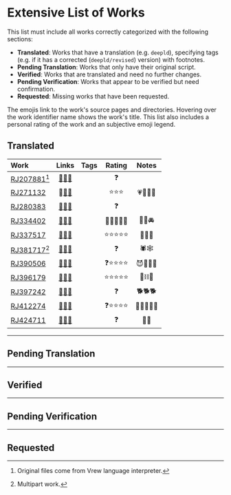 # Extensive List of Works

This list must include all works correctly categorized with the following sections:
- **Translated**: Works that have a translation (e.g. `deepld`), specifying tags (e.g. if it has a corrected (`deepld/revised`) version) with footnotes.
- **Pending Translation**: Works that only have their original script.
- **Verified**: Works that are translated and need no further changes.
- **Pending Verification**: Works that appear to be verified but need confirmation.
- **Requested**: Missing works that have been requested.
  
The emojis link to the work's source pages and directories.
Hovering over the work identifier name shows the work's title.
This list also includes a personal rating of the work and an subjective emoji legend.
##  Translated

| Work | Links | Tags | Rating | Notes |
| :--- | :---: | :--- | :---: | :---: |
|[RJ207881](RJ207881/artwork/イメージイラスト.jpg "title")[^vrew]|[🌺](https://www.dlsite.com/maniax/work/=/product_id/RJ207881.html)[💞](https://www.asmr.one/work/RJ207881)[📂](RJ207881/)||❓||
|[RJ271132](RJ271132/artwork/乳首だけでメスイキしたいあなたに終わらない快楽を_ロゴなし.png "title")|🌺[💞](https://www.asmr.one/work/RJ271132)[📂](RJ271132/)||⭐⭐⭐|💗🎀💅👧|
|[RJ280383](RJ280383/artwork/タイトル.jpg "title")|[🌺](https://www.dlsite.com/maniax/work/=/product_id/RJ271132.html)[💞](https://www.asmr.one/work/RJ280383)[📂](RJ280383/)||❓||
|[RJ334402](RJ334402/artwork/ロゴなし.png "title")|[🌺](https://www.dlsite.com/maniax/work/=/product_id/RJ334402.html)[💞](https://www.asmr.one/work/RJ334402)[📂](RJ334402/)||💎💎💎💎💎|🍒💍🚘|
|[RJ337517](RJ337517/artwork/ロゴなし.png)|[🌺](https://www.dlsite.com/maniax/work/=/product_id/RJ337517.html)[💞](https://www.asmr.one/work/RJ337517)[📂](RJ337517/)||⭐⭐⭐⭐⭐|🍑🚽💴|
|[RJ381717](RJ381717/artwork/タイトルなし.jpg)[^multipart]|[🌺](https://www.dlsite.com/maniax/work/=/product_id/RJ381717.html)[💞](https://www.asmr.one/work/RJ381717)[📂](RJ381717/)||❓|🕷️🕸️|
|[RJ390506](RJ390506/artwork/高画質表紙_文字なし.jpg)|[🌺](https://www.dlsite.com/maniax/work/=/product_id/RJ390506.html)[💞](https://www.asmr.one/work/RJ390506)[📂](RJ390506/)||❓⭐⭐⭐⭐|😈👩‍👧👹|
|[RJ396179](RJ396179/artwork/文字無し01%202000×1500.png)|[🌺](https://www.dlsite.com/maniax/work/=/product_id/RJ396179.html)[💞](https://www.asmr.one/work/RJ396179)[📂](RJ396179/)||⭐⭐⭐⭐⭐|🍌⛓️🦯|
|[RJ397242](RJ397242/artwork/高画質イラスト.jpg)|[🌺](https://www.dlsite.com/maniax/work/=/product_id/RJ397242.html)[💞](https://www.asmr.one/work/RJ397242)[📂](RJ397242/)||❓|🐕🐕🐕|
|[RJ412274](RJ412274/artwork/高画質表紙.jpg)|[🌺](https://www.dlsite.com/maniax/work/=/product_id/RJ412274.html)[💞](https://www.asmr.one/work/RJ412274)[📂](RJ412274/)||❓⭐⭐⭐⭐|👩🙆‍♀️👩‍🎓|
|[RJ424711](RJ424711/artwork/ばぶ耳りふれ！_表紙_3840x2160.png)|[🌺](https://www.dlsite.com/maniax/work/=/product_id/RJ424711.html)[💞](https://www.asmr.one/work/RJ424711)[📂](RJ424711/)||❓|👧👧|
---
## Pending Translation

---
## Verified

---
## Pending Verification

---
## Requested

[^revised]: Revised translation. There is a corrected translated script that fixes some language errors.

[^vrew]: Original files come from Vrew language interpreter.

[^multipart]: Multipart work.